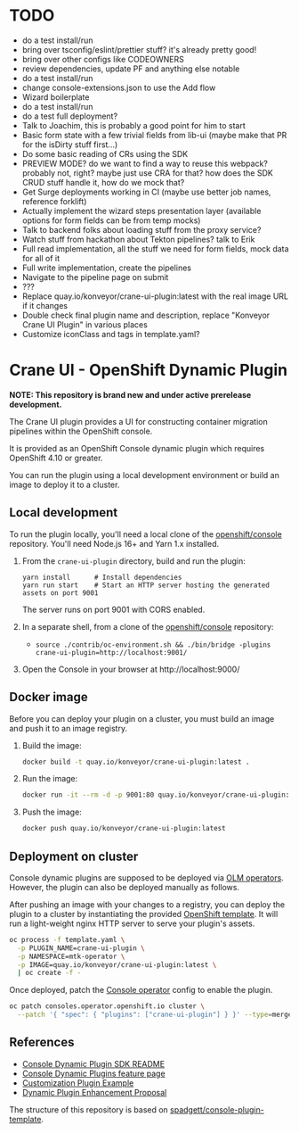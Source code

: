# TODO

- do a test install/run
- bring over tsconfig/eslint/prettier stuff? it's already pretty good!
- bring over other configs like CODEOWNERS
- review dependencies, update PF and anything else notable
- do a test install/run
- change console-extensions.json to use the Add flow
- Wizard boilerplate
- do a test install/run
- do a test full deployment?
- Talk to Joachim, this is probably a good point for him to start
- Basic form state with a few trivial fields from lib-ui (maybe make that PR for the isDirty stuff first...)
- Do some basic reading of CRs using the SDK
- PREVIEW MODE? do we want to find a way to reuse this webpack? probably not, right? maybe just use CRA for that? how does the SDK CRUD stuff handle it, how do we mock that?
- Get Surge deployments working in CI (maybe use better job names, reference forklift)
- Actually implement the wizard steps presentation layer (available options for form fields can be from temp mocks)
- Talk to backend folks about loading stuff from the proxy service?
- Watch stuff from hackathon about Tekton pipelines? talk to Erik
- Full read implementation, all the stuff we need for form fields, mock data for all of it
- Full write implementation, create the pipelines
- Navigate to the pipeline page on submit
- ???
- Replace quay.io/konveyor/crane-ui-plugin:latest with the real image URL if it changes
- Double check final plugin name and description, replace "Konveyor Crane UI Plugin" in various places
- Customize iconClass and tags in template.yaml?

# Crane UI - OpenShift Dynamic Plugin

**NOTE: This repository is brand new and under active prerelease development.**

The Crane UI plugin provides a UI for constructing container migration pipelines within the OpenShift console.

It is provided as an OpenShift Console dynamic plugin which requires OpenShift 4.10 or greater.

You can run the plugin using a local development environment or build an image to deploy it to a cluster.

## Local development

To run the plugin locally, you'll need a local clone of the [openshift/console](https://github.com/openshift/console) repository. You'll need Node.js 16+ and Yarn 1.x installed.

1. From the `crane-ui-plugin` directory, build and run the plugin:

   ```
   yarn install      # Install dependencies
   yarn run start    # Start an HTTP server hosting the generated assets on port 9001
   ```

   The server runs on port 9001 with CORS enabled.

2. In a separate shell, from a clone of the [openshift/console](https://github.com/openshift/console) repository:
   - `source ./contrib/oc-environment.sh && ./bin/bridge -plugins crane-ui-plugin=http://localhost:9001/`
3. Open the Console in your browser at http://localhost:9000/

## Docker image

Before you can deploy your plugin on a cluster, you must build an image and
push it to an image registry.

1. Build the image:
   ```sh
   docker build -t quay.io/konveyor/crane-ui-plugin:latest .
   ```
2. Run the image:
   ```sh
   docker run -it --rm -d -p 9001:80 quay.io/konveyor/crane-ui-plugin:latest
   ```
3. Push the image:
   ```sh
   docker push quay.io/konveyor/crane-ui-plugin:latest
   ```

## Deployment on cluster

Console dynamic plugins are supposed to be deployed via [OLM operators](https://github.com/operator-framework).
However, the plugin can also be deployed manually as follows.

After pushing an image with your changes to a registry, you can deploy the
plugin to a cluster by instantiating the provided
[OpenShift template](template.yaml). It will run a light-weight nginx HTTP
server to serve your plugin's assets.

```sh
oc process -f template.yaml \
  -p PLUGIN_NAME=crane-ui-plugin \
  -p NAMESPACE=mtk-operator \
  -p IMAGE=quay.io/konveyor/crane-ui-plugin:latest \
  | oc create -f -
```

Once deployed, patch the
[Console operator](https://github.com/openshift/console-operator)
config to enable the plugin.

```sh
oc patch consoles.operator.openshift.io cluster \
  --patch '{ "spec": { "plugins": ["crane-ui-plugin"] } }' --type=merge
```

## References

- [Console Dynamic Plugin SDK README](https://github.com/openshift/console/tree/master/frontend/packages/console-dynamic-plugin-sdk)
- [Console Dynamic Plugins feature page](https://github.com/openshift/enhancements/blob/master/enhancements/console/dynamic-plugins.md)
- [Customization Plugin Example](https://github.com/spadgett/console-customization-plugin)
- [Dynamic Plugin Enhancement Proposal](https://github.com/openshift/enhancements/blob/master/enhancements/console/dynamic-plugins.md)

The structure of this repository is based on [spadgett/console-plugin-template](https://github.com/spadgett/console-plugin-template).
